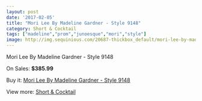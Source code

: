 ```yaml
---
layout: post
date: '2017-02-05'
title: "Mori Lee By Madeline Gardner - Style 9148"
category: Short & Cocktail
tags: ["madeline","prom","junoesque","mori","style"]
image: http://img.sequinious.com/20687-thickbox_default/mori-lee-by-madeline-gardner-style-9148.jpg
---
```

Mori Lee By Madeline Gardner - Style 9148

On Sales: **$385.99**
<a href="https://www.sequinious.com/short-cocktail/9198-mori-lee-by-madeline-gardner-style-9148.html"><amp-img layout="responsive" width="600" height="600" src="//img.sequinious.com/20687-thickbox_default/mori-lee-by-madeline-gardner-style-9148.jpg" alt="Mori Lee By Madeline Gardner - Style 9148 0" /></a>

Buy it: [Mori Lee By Madeline Gardner - Style 9148](https://www.sequinious.com/short-cocktail/9198-mori-lee-by-madeline-gardner-style-9148.html "Mori Lee By Madeline Gardner - Style 9148")

View more: [Short & Cocktail](https://www.sequinious.com/9-short-cocktail "Short & Cocktail")